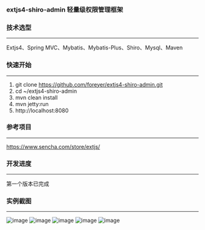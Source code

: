 
### extjs4-shiro-admin 轻量级权限管理框架

### 技术选型
-------------
Extjs4、Spring MVC、Mybatis、Mybatis-Plus、Shiro、Mysql、Maven

### 快速开始
-------------
1. git clone https://github.com/foreyer/extjs4-shiro-admin.git
2. cd ~/extjs4-shiro-admin
3. mvn clean install
4. mvn jetty:run
5. http://localhost:8080

### 参考项目
-------------
https://www.sencha.com/store/extjs/

### 开发进度
-------------

第一个版本已完成

### 实例截图
-------------

![image](https://git.oschina.net/uploads/images/2017/0821/142907_8a2604f6_89451.png "0.png")
![image](https://git.oschina.net/uploads/images/2017/0821/142917_a2859dad_89451.png "1.png")
![image](https://git.oschina.net/uploads/images/2017/0821/142926_d0daab38_89451.png "2.png")
![image](https://git.oschina.net/uploads/images/2017/0821/142934_334ddd2b_89451.png "3.png")
![image](https://git.oschina.net/uploads/images/2017/0821/142944_8877933b_89451.png "4.png")


